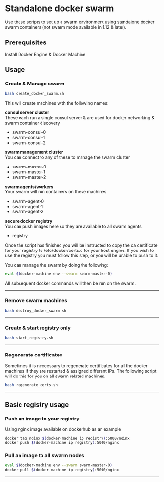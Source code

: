 # Standalone docker swarm
Use these scripts to set up a swarm environment using standalone docker swarm containers (not swarm mode available in 1.12 & later).

## Prerequisites
Install Docker Engine & Docker Machine

## Usage
### Create & Manage swarm
```bash
bash create_docker_swarm.sh
```

This will create machines with the following names:

**consul server cluster**  
These each run a single consul server & are used for docker networking & swarm container discovery
- swarm-consul-0
- swarm-consul-1
- swarm-consul-2

**swarm management cluster**  
You can connect to any of these to manage the swarm cluster
- swarm-master-0
- swarm-master-1
- swarm-master-2

**swarm agents/workers**  
Your swarm will run containers on these machines
- swarm-agent-0
- swarm-agent-1
- swarm-agent-2

**secure docker registry**  
You can push images here so they are available to all swarm agents
- registry

Once the script has finished you will be instructed to copy the ca certificate for your registry to /etc/docker/certs.d for your host engine. If you wish to use the registry you must follow this step, or you will be unable to push to it.

You can manage the swarm by doing the following:
```bash
eval $(docker-machine env --swarm swarm-master-0)
```
All subsequent docker commands will then be run on the swarm.

---

### Remove swarm machines
```bash
bash destroy_docker_swarm.sh
```

---

### Create & start registry only
```bash
bash start_registry.sh
```

---

### Regenerate certificates
Sometimes it is neccessary to regenerate certificates for all the docker machines if they are restarted & assigned different IPs. The following script will do this for you on all swarm related machines.
```bash
bash regenerate_certs.sh
```

---

## Basic registry usage

### Push an image to your registry
Using nginx image available on dockerhub as an example
```bash
docker tag nginx $(docker-machine ip registry):5000/nginx
docker push $(docker-machine ip registry):5000/nginx
```

### Pull an image to all swarm nodes
```bash
eval $(docker-machine env --swarm swarm-master-0)
docker pull $(docker-machine ip registry):5000/nginx
```

---